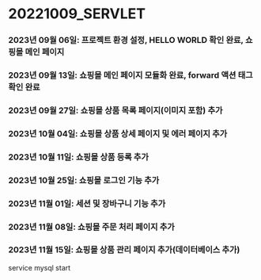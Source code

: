 # 20221009_SERVLET
### 2023년 09월 06일: 프로젝트 환경 설정, HELLO WORLD 확인 완료, 쇼핑몰 메인 페이지
### 2023년 09월 13일: 쇼핑몰 메인 페이지 모듈화 완료, forward 액션 태그 확인 완료
### 2023년 09월 27일: 쇼핑몰 상품 목록 페이지(이미지 포함) 추가
### 2023년 10월 04일: 쇼핑몰 상품 상세 페이지 및 에러 페이지 추가
### 2023년 10월 11일: 쇼핑몰 상품 등록 추가
### 2023년 10월 25일: 쇼핑몰 로그인 기능 추가
### 2023년 11월 01일: 세션 및 장바구니 기능 추가
### 2023년 11월 08일: 쇼핑몰 주문 처리 페이지 추가
### 2023년 11월 15일: 쇼핑몰 상품 관리 페이지 추가(데이터베이스 추가)
service mysql start

